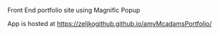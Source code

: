 Front End portfolio site using Magnific Popup  

App is hosted at https://zeljkogithub.github.io/amyMcadamsPortfolio/
